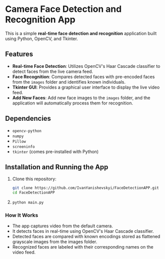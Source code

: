 # Camera Face Detection and Recognition App

This is a simple **real-time face detection and recognition** application built using Python, OpenCV, and Tkinter.

## Features
- **Real-time Face Detection**: Utilizes OpenCV's Haar Cascade classifier to detect faces from the live camera feed.
- **Face Recognition**: Compares detected faces with pre-encoded faces from the `images` folder and identifies known individuals.
- **Tkinter GUI**: Provides a graphical user interface to display the live video feed.
- **Add New Faces**: Add new face images to the `images` folder, and the application will automatically process them for recognition.

## Dependencies
- `opencv-python`
- `numpy`
- `Pillow`
- `screeninfo`
- `tkinter` (comes pre-installed with Python)

## Installation and Running the App
1. Clone this repository:
   ```bash
   git clone https://github.com/IvanYanishevskyi/FaceDetectionAPP.git
   cd FaceDetectionAPP
   ```
2. ```bash
   python main.py
   ```
### How It Works

- The app captures video from the default camera.
- It detects faces in real-time using OpenCV's Haar Cascade classifier.
- Detected faces are compared with known encodings stored as flattened grayscale images from the images folder.
- Recognized faces are labeled with their corresponding names on the video feed.

